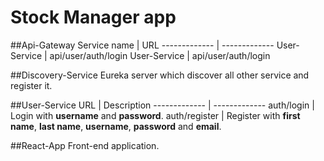 # Stock Manager app

##Api-Gateway
Service name  | URL
------------- | -------------
User-Service  | api/user/auth/login
User-Service  | api/user/auth/login

##Discovery-Service
Eureka server which discover all other service and register it.

##User-Service
URL  | Description
------------- | -------------
auth/login  | Login with **username** and **password**.
auth/register  | Register with **first name**, **last name**, **username**, **password** and **email**.

##React-App
Front-end application.
